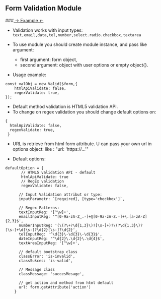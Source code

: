 ## Form Validation Module

###[ -> Example <-](https://lukreaver.github.io/Js-Projects/SurveyForm-ValidationModule/index.html)

- Validation works with input types:
`text,email,data,tel,number,select.radio.checkbox,textarea`

- To use module you should create module instance, and pass like argument:
   + first argument: form object,
   + second argument: object with user options or empty object{}. 

- Usage example:
``` 
const valObj = new Valid($form,{
    htmlApiValidate: false, 
    regexValidate: true,
});
```
- Default method validation is HTML5 validation API.
 - To change on regex validation you should change default options on:
 
  ``` 
  {
    htmlApiValidate: false, 
    regexValidate: true,
   }
```

- URL is retrieve from html form attribute. U can pass your own url in options object:
    like : "url: 'https://...'"

- Default options:
```
defaultOption = {
       // HTML5 validation API - default
       htmlApiValidate: true
       // RegEx validation 
       regexValidate: false,

      // Input Validation attribut or type:
      inputParametr: `[required], [type='checkbox']`,

      // Regex Patterns:
      textInputReg: '[^\w]+',
      emailInputReg: '^[0-9a-zA-Z_.-]+@[0-9a-zA-Z.-]+\.[a-zA-Z]{2,3}$',
      numberInputReg: '(\(?\+?\d{1,3}\)?[\s-]+)?\(?\d{1,3}\)?[\s-]+\d[\s-]?\d{2}[\s-]?\d{2}',
      telInputReg: '^\d{3}\-\d{3}\-\d{3}$',
      dateInputReg: '^\d{2}\.\d{2}\.\d{4}$',
      textAreaInputReg: '[^\w]+',

      // default bootstrap class
      classError: 'is-invalid',
      classSukces: 'is-valid',

      // Message class
      classMessage: 'succesMesage',           

      // get action and method from html default
      url: form.getAttribute('action')
    }
 ```